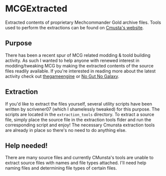 MCGExtracted
============

Extracted contents of proprietary Mechcommander Gold archive files. Tools used to perform the extractions can be found on [Cmusta's website](http://therealcmunsta.webs.com/downloads.htm).

Purpose
-------
There has been a recent spur of MCG related modding & toold building activity. As such I wanted to help anyone with renewed interest in modding/tweaking MCG by making the extracted contents of the source files readily available. If you're interested in reading more about the latest activity check out [thegameengine](http://thegameengine.org/) or [No Gut No Galaxy](http://www.nogutsnogalaxy.net/).

Extraction
---------
If you'd like to extract the files yourself, several utility scripts have been written by scrivener07 (which I shamelessly tweaked) for this purpose. The scripts are located in the `extraction_tools` directory. To extract a source file, simply place the source file in the extraction tools flder and run the corresponding script and enjoy! The necessary Cmunsta extraction tools are already in place so there's no need to do anything else.

Help needed!
------------
There are many source files and currently CMunsta's tools are unable to extract source files with names and file types attached. I'll need help naming files and determining file types of certain files.

